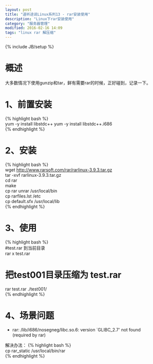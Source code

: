 ```yaml
---
layout: post
title: "道听途说Linux系列13 - rar安装使用"
description: "Linux下rar安装使用"
category: "服务器管理"
modified: 2016-02-16 14:09
tags: "linux rar 解压缩"
---
```

{% include JB/setup %}

# 概述

   大多数情况下使用gunzip和tar，鲜有需要rar的时候，正好碰到，记录一下。
   
# 1、前置安装

{% highlight bash %}  
yum -y install libstdc++
yum -y install libstdc++.i686  
{% endhighlight %} 

# 2、安装
{% highlight bash %}  
wget http://www.rarsoft.com/rar/rarlinux-3.9.3.tar.gz   
tar -xvf rarlinux-3.9.3.tar.gz   
cd rar   
make    
cp rar unrar /usr/local/bin  
cp rarfiles.lst /etc  
cp default.sfx /usr/local/lib   
{% endhighlight %}  

# 3、使用
{% highlight bash %}  
#test.rar 到当前目录  
rar x test.rar   
# 把test001目录压缩为 test.rar  
rar test.rar ./test001/   
{% endhighlight %} 

# 4、场景问题

* rar: /lib/i686/nosegneg/libc.so.6: version `GLIBC_2.7' not found (required by rar)

解决办法：
{% highlight bash %}  
cp rar_static /usr/local/bin/rar  
{% endhighlight %}  


